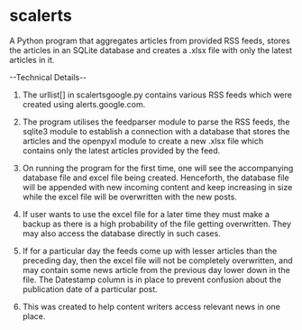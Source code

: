 # scalerts
A Python program that aggregates articles from provided RSS feeds, stores the articles in an SQLite database and creates a .xlsx file with only the latest articles in it. 


--Technical Details--
1. The urllist[] in scalertsgoogle.py contains various RSS feeds which were created using alerts.google.com.

2. The program utilises the feedparser module to parse the RSS feeds, the sqlite3 module to establish a connection with a database that stores the articles and the openpyxl module to create a new .xlsx file which contains only the latest articles provided by the feed.

3. On running the program for the first time, one will see the accompanying database file and excel file being created. Henceforth, the database file will be appended with new incoming content and keep increasing in size while the excel file will be overwritten with the new posts.

4. If user wants to use the excel file for a later time they must make a backup as there is a high probability of the file getting overwritten. They may also access the database directly in such cases.

5. If for a particular day the feeds come up with lesser articles than the preceding day, then the excel file will not be completely overwritten, and may contain some news article from the previous day lower down in the file. The Datestamp column is in place to prevent confusion about the publication date of a particular post.

6. This was created to help content writers access relevant news in one place.
